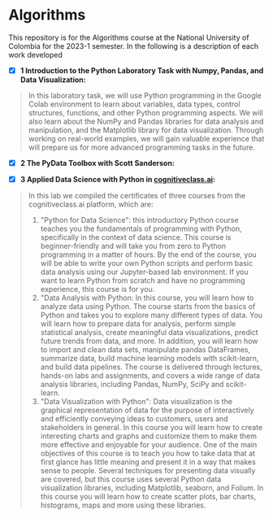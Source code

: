 # Algorithms

This repository is for the Algorithms course at the National University of Colombia for the 2023-1 semester.  In the following is a description of each work developed

* [X] **1 __Introduction to the Python Laboratory Task with Numpy, Pandas, and Data Visualization__:**

> In this laboratory task, we will use Python programming in the Google Colab environment to learn about variables, data types, control structures, functions, and other Python programming aspects. We will also learn about the NumPy and Pandas libraries for data analysis and manipulation, and the Matplotlib library for data visualization. Through working on real-world examples, we will gain valuable experience that will prepare us for more advanced programming tasks in the future.


* [X] **2 __The PyData Toolbox with Scott Sanderson__:**

> 

* [X] **3 __Applied Data Science with Python in [cognitiveclass.ai](https://cognitiveclass.ai/)__:**

> In this lab we compiled the certificates of three courses from the cognitiveclass.ai platform, which are:
>
> 1. "Python for Data Science": this introductory Python course teaches you the fundamentals of programming with Python, specifically in the context of data science. This course is beginner-friendly and will take you from zero to Python programming in a matter of hours. By the end of the course, you will be able to write your own Python scripts and perform basic data analysis using our Jupyter-based lab environment. If you want to learn Python from scratch and have no programming experience, this course is for you.
> 2. "Data Analysis with Python: In this course, you will learn how to analyze data using Python. The course starts from the basics of Python and takes you to explore many different types of data. You will learn how to prepare data for analysis, perform simple statistical analysis, create meaningful data visualizations, predict future trends from data, and more. In addition, you will learn how to import and clean data sets, manipulate pandas DataFrames, summarize data, build machine learning models with scikit-learn, and build data pipelines. The course is delivered through lectures, hands-on labs and assignments, and covers a wide range of data analysis libraries, including Pandas, NumPy, SciPy and scikit-learn.
> 3. "Data Visualization with Python": Data visualization is the graphical representation of data for the purpose of interactively and efficiently conveying ideas to customers, users and stakeholders in general. In this course you will learn how to create interesting charts and graphs and customize them to make them more effective and enjoyable for your audience. One of the main objectives of this course is to teach you how to take data that at first glance has little meaning and present it in a way that makes sense to people. Several techniques for presenting data visually are covered, but this course uses several Python data visualization libraries, including Matplotlib, seaborn, and Folium. In this course you will learn how to create scatter plots, bar charts, histograms, maps and more using these libraries.

